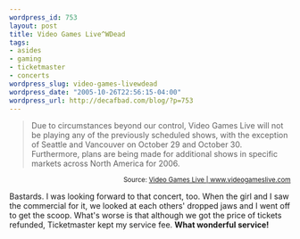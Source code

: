 ```yaml
--- 
wordpress_id: 753
layout: post
title: Video Games Live^WDead
tags: 
- asides
- gaming
- ticketmaster
- concerts
wordpress_slug: video-games-livewdead
wordpress_date: "2005-10-26T22:56:15-04:00"
wordpress_url: http://decafbad.com/blog/?p=753
---
```

<blockquote cite="http://videogameslive.com/index.php?story=20">Due to circumstances beyond our control, Video Games Live will not be playing any of the previously scheduled shows, with the exception of Seattle and Vancouver on October 29 and October 30. Furthermore, plans are being made for additional shows in specific markets across North America for 2006.</blockquote>
<small style="text-align:right; display:block">Source: <a href="http://videogameslive.com/index.php?story=20">Video Games Live | www.videogameslive.com</a></small>

Bastards.  I was looking forward to that concert, too.  When the girl and I saw the commercial for it, we looked at each others' dropped jaws and I went off to get the scoop.  What's worse is that although we got the price of tickets refunded, Ticketmaster kept my service fee.  **What wonderful service!**

<!-- tags: gaming concerts ticketmaster -->
